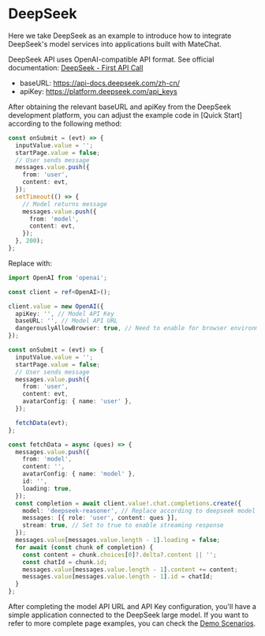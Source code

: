 # DeepSeek

Here we take DeepSeek as an example to introduce how to integrate DeepSeek's model services into applications built with MateChat.

DeepSeek API uses OpenAI-compatible API format. See official documentation: [DeepSeek - First API Call](https://api-docs.deepseek.com/zh-cn/)

- baseURL: https://api-docs.deepseek.com/zh-cn/
- apiKey: https://platform.deepseek.com/api_keys

After obtaining the relevant baseURL and apiKey from the DeepSeek development platform, you can adjust the example code in [Quick Start] according to the following method:

```ts
const onSubmit = (evt) => {
  inputValue.value = '';
  startPage.value = false;
  // User sends message
  messages.value.push({
    from: 'user',
    content: evt,
  });
  setTimeout(() => {
    // Model returns message
    messages.value.push({
      from: 'model',
      content: evt,
    });
  }, 200);
};
```

Replace with:

```ts
import OpenAI from 'openai';

const client = ref<OpenAI>();

client.value = new OpenAI({
  apiKey: '', // Model API Key
  baseURL: '', // Model API URL
  dangerouslyAllowBrowser: true, // Need to enable for browser environment
});

const onSubmit = (evt) => {
  inputValue.value = '';
  startPage.value = false;
  // User sends message
  messages.value.push({
    from: 'user',
    content: evt,
    avatarConfig: { name: 'user' },
  });

  fetchData(evt);
};

const fetchData = async (ques) => {
  messages.value.push({
    from: 'model',
    content: '',
    avatarConfig: { name: 'model' },
    id: '',
    loading: true,
  });
  const completion = await client.value!.chat.completions.create({
    model: 'deepseek-reasoner', // Replace according to deepseek model list
    messages: [{ role: 'user', content: ques }],
    stream: true, // Set to true to enable streaming response
  });
  messages.value[messages.value.length - 1].loading = false;
  for await (const chunk of completion) {
    const content = chunk.choices[0]?.delta?.content || '';
    const chatId = chunk.id;
    messages.value[messages.value.length - 1].content += content;
    messages.value[messages.value.length - 1].id = chatId;
  }
};
```

After completing the model API URL and API Key configuration, you'll have a simple application connected to the DeepSeek large model. If you want to refer to more complete page examples, you can check the [Demo Scenarios](https://matechat.gitcode.com/playground/playground.html).